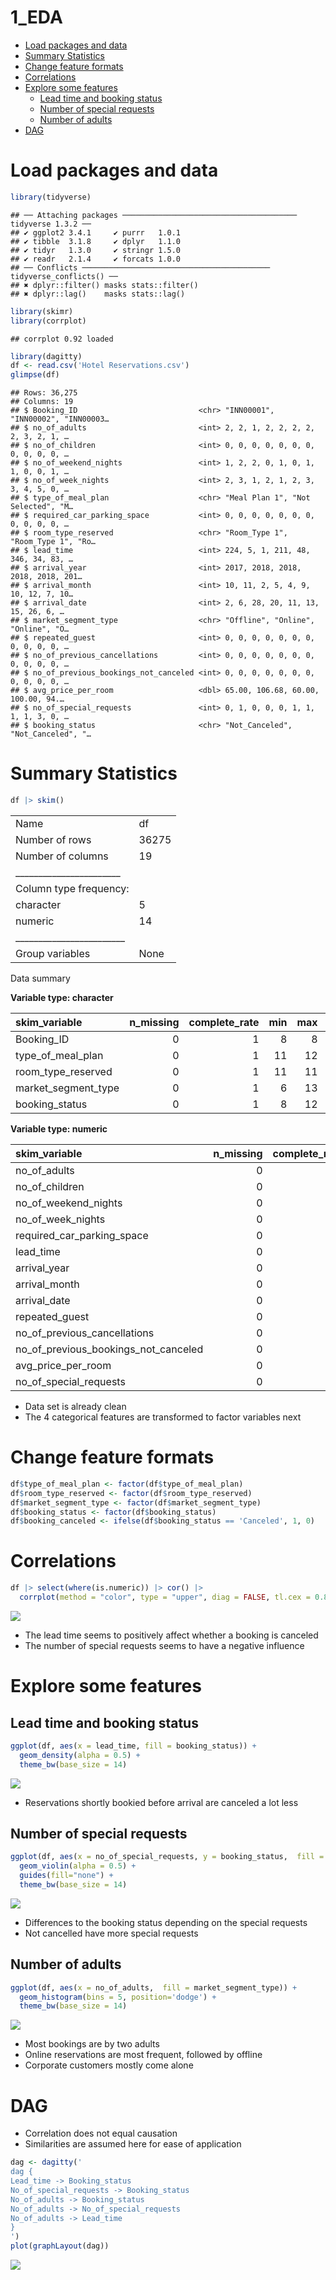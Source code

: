 1_EDA
================

- <a href="#load-packages-and-data" id="toc-load-packages-and-data">Load
  packages and data</a>
- <a href="#summary-statistics" id="toc-summary-statistics">Summary
  Statistics</a>
- <a href="#change-feature-formats" id="toc-change-feature-formats">Change
  feature formats</a>
- <a href="#correlations" id="toc-correlations">Correlations</a>
- <a href="#explore-some-features" id="toc-explore-some-features">Explore
  some features</a>
  - <a href="#lead-time-and-booking-status"
    id="toc-lead-time-and-booking-status">Lead time and booking status</a>
  - <a href="#number-of-special-requests"
    id="toc-number-of-special-requests">Number of special requests</a>
  - <a href="#number-of-adults" id="toc-number-of-adults">Number of
    adults</a>
- <a href="#dag" id="toc-dag">DAG</a>

# Load packages and data

``` r
library(tidyverse)
```

    ## ── Attaching packages ─────────────────────────────────────── tidyverse 1.3.2 ──
    ## ✔ ggplot2 3.4.1     ✔ purrr   1.0.1
    ## ✔ tibble  3.1.8     ✔ dplyr   1.1.0
    ## ✔ tidyr   1.3.0     ✔ stringr 1.5.0
    ## ✔ readr   2.1.4     ✔ forcats 1.0.0
    ## ── Conflicts ────────────────────────────────────────── tidyverse_conflicts() ──
    ## ✖ dplyr::filter() masks stats::filter()
    ## ✖ dplyr::lag()    masks stats::lag()

``` r
library(skimr)
library(corrplot)
```

    ## corrplot 0.92 loaded

``` r
library(dagitty)
df <- read.csv('Hotel Reservations.csv')
glimpse(df)
```

    ## Rows: 36,275
    ## Columns: 19
    ## $ Booking_ID                           <chr> "INN00001", "INN00002", "INN00003…
    ## $ no_of_adults                         <int> 2, 2, 1, 2, 2, 2, 2, 2, 3, 2, 1, …
    ## $ no_of_children                       <int> 0, 0, 0, 0, 0, 0, 0, 0, 0, 0, 0, …
    ## $ no_of_weekend_nights                 <int> 1, 2, 2, 0, 1, 0, 1, 1, 0, 0, 1, …
    ## $ no_of_week_nights                    <int> 2, 3, 1, 2, 1, 2, 3, 3, 4, 5, 0, …
    ## $ type_of_meal_plan                    <chr> "Meal Plan 1", "Not Selected", "M…
    ## $ required_car_parking_space           <int> 0, 0, 0, 0, 0, 0, 0, 0, 0, 0, 0, …
    ## $ room_type_reserved                   <chr> "Room_Type 1", "Room_Type 1", "Ro…
    ## $ lead_time                            <int> 224, 5, 1, 211, 48, 346, 34, 83, …
    ## $ arrival_year                         <int> 2017, 2018, 2018, 2018, 2018, 201…
    ## $ arrival_month                        <int> 10, 11, 2, 5, 4, 9, 10, 12, 7, 10…
    ## $ arrival_date                         <int> 2, 6, 28, 20, 11, 13, 15, 26, 6, …
    ## $ market_segment_type                  <chr> "Offline", "Online", "Online", "O…
    ## $ repeated_guest                       <int> 0, 0, 0, 0, 0, 0, 0, 0, 0, 0, 0, …
    ## $ no_of_previous_cancellations         <int> 0, 0, 0, 0, 0, 0, 0, 0, 0, 0, 0, …
    ## $ no_of_previous_bookings_not_canceled <int> 0, 0, 0, 0, 0, 0, 0, 0, 0, 0, 0, …
    ## $ avg_price_per_room                   <dbl> 65.00, 106.68, 60.00, 100.00, 94.…
    ## $ no_of_special_requests               <int> 0, 1, 0, 0, 0, 1, 1, 1, 1, 3, 0, …
    ## $ booking_status                       <chr> "Not_Canceled", "Not_Canceled", "…

# Summary Statistics

``` r
df |> skim()
```

|                                                  |       |
|:-------------------------------------------------|:------|
| Name                                             | df    |
| Number of rows                                   | 36275 |
| Number of columns                                | 19    |
| \_\_\_\_\_\_\_\_\_\_\_\_\_\_\_\_\_\_\_\_\_\_\_   |       |
| Column type frequency:                           |       |
| character                                        | 5     |
| numeric                                          | 14    |
| \_\_\_\_\_\_\_\_\_\_\_\_\_\_\_\_\_\_\_\_\_\_\_\_ |       |
| Group variables                                  | None  |

Data summary

**Variable type: character**

| skim_variable       | n_missing | complete_rate | min | max | empty | n_unique | whitespace |
|:--------------------|----------:|--------------:|----:|----:|------:|---------:|-----------:|
| Booking_ID          |         0 |             1 |   8 |   8 |     0 |    36275 |          0 |
| type_of_meal_plan   |         0 |             1 |  11 |  12 |     0 |        4 |          0 |
| room_type_reserved  |         0 |             1 |  11 |  11 |     0 |        7 |          0 |
| market_segment_type |         0 |             1 |   6 |  13 |     0 |        5 |          0 |
| booking_status      |         0 |             1 |   8 |  12 |     0 |        2 |          0 |

**Variable type: numeric**

| skim_variable                        | n_missing | complete_rate |    mean |    sd |   p0 |    p25 |     p50 |  p75 | p100 | hist  |
|:-------------------------------------|----------:|--------------:|--------:|------:|-----:|-------:|--------:|-----:|-----:|:------|
| no_of_adults                         |         0 |             1 |    1.84 |  0.52 |    0 |    2.0 |    2.00 |    2 |    4 | ▁▂▇▁▁ |
| no_of_children                       |         0 |             1 |    0.11 |  0.40 |    0 |    0.0 |    0.00 |    0 |   10 | ▇▁▁▁▁ |
| no_of_weekend_nights                 |         0 |             1 |    0.81 |  0.87 |    0 |    0.0 |    1.00 |    2 |    7 | ▇▃▁▁▁ |
| no_of_week_nights                    |         0 |             1 |    2.20 |  1.41 |    0 |    1.0 |    2.00 |    3 |   17 | ▇▁▁▁▁ |
| required_car_parking_space           |         0 |             1 |    0.03 |  0.17 |    0 |    0.0 |    0.00 |    0 |    1 | ▇▁▁▁▁ |
| lead_time                            |         0 |             1 |   85.23 | 85.93 |    0 |   17.0 |   57.00 |  126 |  443 | ▇▃▁▁▁ |
| arrival_year                         |         0 |             1 | 2017.82 |  0.38 | 2017 | 2018.0 | 2018.00 | 2018 | 2018 | ▂▁▁▁▇ |
| arrival_month                        |         0 |             1 |    7.42 |  3.07 |    1 |    5.0 |    8.00 |   10 |   12 | ▃▃▅▆▇ |
| arrival_date                         |         0 |             1 |   15.60 |  8.74 |    1 |    8.0 |   16.00 |   23 |   31 | ▇▇▇▆▆ |
| repeated_guest                       |         0 |             1 |    0.03 |  0.16 |    0 |    0.0 |    0.00 |    0 |    1 | ▇▁▁▁▁ |
| no_of_previous_cancellations         |         0 |             1 |    0.02 |  0.37 |    0 |    0.0 |    0.00 |    0 |   13 | ▇▁▁▁▁ |
| no_of_previous_bookings_not_canceled |         0 |             1 |    0.15 |  1.75 |    0 |    0.0 |    0.00 |    0 |   58 | ▇▁▁▁▁ |
| avg_price_per_room                   |         0 |             1 |  103.42 | 35.09 |    0 |   80.3 |   99.45 |  120 |  540 | ▇▅▁▁▁ |
| no_of_special_requests               |         0 |             1 |    0.62 |  0.79 |    0 |    0.0 |    0.00 |    1 |    5 | ▇▁▁▁▁ |

- Data set is already clean
- The 4 categorical features are transformed to factor variables next

# Change feature formats

``` r
df$type_of_meal_plan <- factor(df$type_of_meal_plan)
df$room_type_reserved <- factor(df$room_type_reserved)
df$market_segment_type <- factor(df$market_segment_type)
df$booking_status <- factor(df$booking_status)
df$booking_canceled <- ifelse(df$booking_status == 'Canceled', 1, 0)
```

# Correlations

``` r
df |> select(where(is.numeric)) |> cor() |> 
  corrplot(method = "color", type = "upper", diag = FALSE, tl.cex = 0.8)
```

![](1_EDA_files/figure-gfm/unnamed-chunk-4-1.png)<!-- -->

- The lead time seems to positively affect whether a booking is canceled
- The number of special requests seems to have a negative influence

# Explore some features

## Lead time and booking status

``` r
ggplot(df, aes(x = lead_time, fill = booking_status)) +
  geom_density(alpha = 0.5) +
  theme_bw(base_size = 14)
```

![](1_EDA_files/figure-gfm/unnamed-chunk-5-1.png)<!-- -->

- Reservations shortly bookied before arrival are canceled a lot less

## Number of special requests

``` r
ggplot(df, aes(x = no_of_special_requests, y = booking_status,  fill = booking_status)) +
  geom_violin(alpha = 0.5) +
  guides(fill="none") +
  theme_bw(base_size = 14)
```

![](1_EDA_files/figure-gfm/unnamed-chunk-6-1.png)<!-- -->

- Differences to the booking status depending on the special requests
- Not cancelled have more special requests

## Number of adults

``` r
ggplot(df, aes(x = no_of_adults,  fill = market_segment_type)) + 
  geom_histogram(bins = 5, position='dodge') +
  theme_bw(base_size = 14)
```

![](1_EDA_files/figure-gfm/unnamed-chunk-7-1.png)<!-- -->

- Most bookings are by two adults
- Online reservations are most frequent, followed by offline
- Corporate customers mostly come alone

# DAG

- Correlation does not equal causation
- Similarities are assumed here for ease of application

``` r
dag <- dagitty('
dag {
Lead_time -> Booking_status
No_of_special_requests -> Booking_status
No_of_adults -> Booking_status
No_of_adults -> No_of_special_requests
No_of_adults -> Lead_time
}
')
plot(graphLayout(dag))
```

![](1_EDA_files/figure-gfm/unnamed-chunk-8-1.png)<!-- -->
